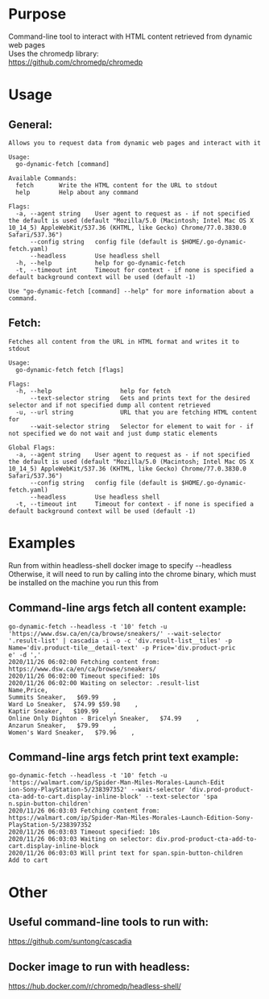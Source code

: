 # Purpose
Command-line tool to interact with HTML content retrieved from dynamic web pages  
Uses the chromedp library:  
https://github.com/chromedp/chromedp

# Usage

## General:
```
Allows you to request data from dynamic web pages and interact with it

Usage:
  go-dynamic-fetch [command]

Available Commands:
  fetch       Write the HTML content for the URL to stdout
  help        Help about any command

Flags:
  -a, --agent string    User agent to request as - if not specified the default is used (default "Mozilla/5.0 (Macintosh; Intel Mac OS X 10_14_5) AppleWebKit/537.36 (KHTML, like Gecko) Chrome/77.0.3830.0 Safari/537.36")
      --config string   config file (default is $HOME/.go-dynamic-fetch.yaml)
      --headless        Use headless shell
  -h, --help            help for go-dynamic-fetch
  -t, --timeout int     Timeout for context - if none is specified a default background context will be used (default -1)

Use "go-dynamic-fetch [command] --help" for more information about a command.
```

## Fetch:
```
Fetches all content from the URL in HTML format and writes it to stdout

Usage:
  go-dynamic-fetch fetch [flags]

Flags:
  -h, --help                   help for fetch
      --text-selector string   Gets and prints text for the desired selector and if not specified dump all content retrieved
  -u, --url string             URL that you are fetching HTML content for
      --wait-selector string   Selector for element to wait for - if not specified we do not wait and just dump static elements

Global Flags:
  -a, --agent string    User agent to request as - if not specified the default is used (default "Mozilla/5.0 (Macintosh; Intel Mac OS X 10_14_5) AppleWebKit/537.36 (KHTML, like Gecko) Chrome/77.0.3830.0 Safari/537.36")
      --config string   config file (default is $HOME/.go-dynamic-fetch.yaml)
      --headless        Use headless shell
  -t, --timeout int     Timeout for context - if none is specified a default background context will be used (default -1)
```

# Examples
Run from within headless-shell docker image to specify --headless  
Otherwise, it will need to run by calling into the chrome binary, which must
be installed on the machine you run this from

## Command-line args fetch all content example:
```
go-dynamic-fetch --headless -t '10' fetch -u 'https://www.dsw.ca/en/ca/browse/sneakers/' --wait-selector
'.result-list' | cascadia -i -o -c 'div.result-list__tiles' -p Name='div.product-tile__detail-text' -p Price='div.product-pric
e' -d ','
2020/11/26 06:02:00 Fetching content from: https://www.dsw.ca/en/ca/browse/sneakers/
2020/11/26 06:02:00 Timeout specified: 10s
2020/11/26 06:02:00 Waiting on selector: .result-list
Name,Price,
Summits Sneaker,   $69.99    ,
Ward Lo Sneaker,  $74.99 $59.98    ,
Kaptir Sneaker,   $109.99    ,
Online Only Dighton - Bricelyn Sneaker,   $74.99    ,
Anzarun Sneaker,   $79.99    ,
Women's Ward Sneaker,   $79.96    ,
```

## Command-line args fetch print text example:
```
go-dynamic-fetch --headless -t '10' fetch -u 'https://walmart.com/ip/Spider-Man-Miles-Morales-Launch-Edit
ion-Sony-PlayStation-5/238397352' --wait-selector 'div.prod-product-cta-add-to-cart.display-inline-block' --text-selector 'spa
n.spin-button-children'
2020/11/26 06:03:03 Fetching content from: https://walmart.com/ip/Spider-Man-Miles-Morales-Launch-Edition-Sony-PlayStation-5/238397352
2020/11/26 06:03:03 Timeout specified: 10s
2020/11/26 06:03:03 Waiting on selector: div.prod-product-cta-add-to-cart.display-inline-block
2020/11/26 06:03:03 Will print text for span.spin-button-children
Add to cart
```

# Other

## Useful command-line tools to run with:
https://github.com/suntong/cascadia

## Docker image to run with headless:
https://hub.docker.com/r/chromedp/headless-shell/